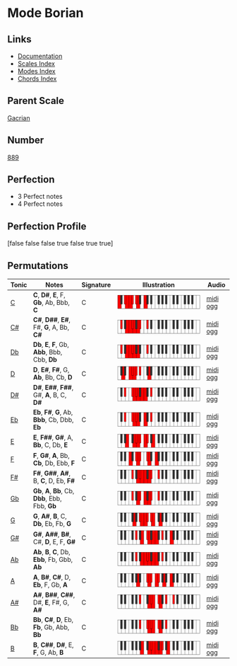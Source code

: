 # Mode Borian

## Links

- [Documentation](index.md)
- [Scales Index](Scales.md)
- [Modes Index](Modes.md)
- [Chords Index](Chords.md)

## Parent Scale

[Gacrian](ScaleGacrian.md)

## Number

[889](https://ianring.com/musictheory/scales/889)

## Perfection

- 3 Perfect notes
- 4 Perfect notes

## Perfection Profile

[false false false true false true true]

## Permutations

| Tonic | Notes | Signature | Illustration | Audio |
|-------|-------|-----------|--------------|-------|
| [C](ModeCNaturalBorian.md) | **C**, **D#**, **E**, F, **Gb**, Ab, Bbb, **C** | C | ![CNaturalBorian](ModeCNaturalBorian.png) | [midi](ModeCNaturalBorian.mid) [ogg](ModeCNaturalBorian.ogg) |
| [C#](ModeCSharpBorian.md) | **C#**, **D##**, **E#**, F#, **G**, A, Bb, **C#** | C | ![CSharpBorian](ModeCSharpBorian.png) | [midi](ModeCSharpBorian.mid) [ogg](ModeCSharpBorian.ogg) |
| [Db](ModeDFlatBorian.md) | **Db**, **E**, **F**, Gb, **Abb**, Bbb, Cbb, **Db** | C | ![DFlatBorian](ModeDFlatBorian.png) | [midi](ModeDFlatBorian.mid) [ogg](ModeDFlatBorian.ogg) |
| [D](ModeDNaturalBorian.md) | **D**, **E#**, **F#**, G, **Ab**, Bb, Cb, **D** | C | ![DNaturalBorian](ModeDNaturalBorian.png) | [midi](ModeDNaturalBorian.mid) [ogg](ModeDNaturalBorian.ogg) |
| [D#](ModeDSharpBorian.md) | **D#**, **E##**, **F##**, G#, **A**, B, C, **D#** | C | ![DSharpBorian](ModeDSharpBorian.png) | [midi](ModeDSharpBorian.mid) [ogg](ModeDSharpBorian.ogg) |
| [Eb](ModeEFlatBorian.md) | **Eb**, **F#**, **G**, Ab, **Bbb**, Cb, Dbb, **Eb** | C | ![EFlatBorian](ModeEFlatBorian.png) | [midi](ModeEFlatBorian.mid) [ogg](ModeEFlatBorian.ogg) |
| [E](ModeENaturalBorian.md) | **E**, **F##**, **G#**, A, **Bb**, C, Db, **E** | C | ![ENaturalBorian](ModeENaturalBorian.png) | [midi](ModeENaturalBorian.mid) [ogg](ModeENaturalBorian.ogg) |
| [F](ModeFNaturalBorian.md) | **F**, **G#**, **A**, Bb, **Cb**, Db, Ebb, **F** | C | ![FNaturalBorian](ModeFNaturalBorian.png) | [midi](ModeFNaturalBorian.mid) [ogg](ModeFNaturalBorian.ogg) |
| [F#](ModeFSharpBorian.md) | **F#**, **G##**, **A#**, B, **C**, D, Eb, **F#** | C | ![FSharpBorian](ModeFSharpBorian.png) | [midi](ModeFSharpBorian.mid) [ogg](ModeFSharpBorian.ogg) |
| [Gb](ModeGFlatBorian.md) | **Gb**, **A**, **Bb**, Cb, **Dbb**, Ebb, Fbb, **Gb** | C | ![GFlatBorian](ModeGFlatBorian.png) | [midi](ModeGFlatBorian.mid) [ogg](ModeGFlatBorian.ogg) |
| [G](ModeGNaturalBorian.md) | **G**, **A#**, **B**, C, **Db**, Eb, Fb, **G** | C | ![GNaturalBorian](ModeGNaturalBorian.png) | [midi](ModeGNaturalBorian.mid) [ogg](ModeGNaturalBorian.ogg) |
| [G#](ModeGSharpBorian.md) | **G#**, **A##**, **B#**, C#, **D**, E, F, **G#** | C | ![GSharpBorian](ModeGSharpBorian.png) | [midi](ModeGSharpBorian.mid) [ogg](ModeGSharpBorian.ogg) |
| [Ab](ModeAFlatBorian.md) | **Ab**, **B**, **C**, Db, **Ebb**, Fb, Gbb, **Ab** | C | ![AFlatBorian](ModeAFlatBorian.png) | [midi](ModeAFlatBorian.mid) [ogg](ModeAFlatBorian.ogg) |
| [A](ModeANaturalBorian.md) | **A**, **B#**, **C#**, D, **Eb**, F, Gb, **A** | C | ![ANaturalBorian](ModeANaturalBorian.png) | [midi](ModeANaturalBorian.mid) [ogg](ModeANaturalBorian.ogg) |
| [A#](ModeASharpBorian.md) | **A#**, **B##**, **C##**, D#, **E**, F#, G, **A#** | C | ![ASharpBorian](ModeASharpBorian.png) | [midi](ModeASharpBorian.mid) [ogg](ModeASharpBorian.ogg) |
| [Bb](ModeBFlatBorian.md) | **Bb**, **C#**, **D**, Eb, **Fb**, Gb, Abb, **Bb** | C | ![BFlatBorian](ModeBFlatBorian.png) | [midi](ModeBFlatBorian.mid) [ogg](ModeBFlatBorian.ogg) |
| [B](ModeBNaturalBorian.md) | **B**, **C##**, **D#**, E, **F**, G, Ab, **B** | C | ![BNaturalBorian](ModeBNaturalBorian.png) | [midi](ModeBNaturalBorian.mid) [ogg](ModeBNaturalBorian.ogg) |

